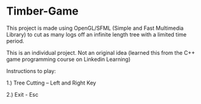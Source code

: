 # Timber-Game

This project is made using OpenGL/SFML (Simple and Fast Multimedia Library) to cut as many logs off an infinite length tree with a limited time period.

This is an individual project. Not an original idea (learned this from the C++ game programming course on Linkedin Learning)

Instructions to play: 

  1.) Tree Cutting – Left and Right Key
  
  2.) Exit - Esc
